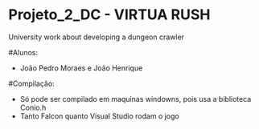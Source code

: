 # Projeto_2_DC - VIRTUA RUSH
University work about developing a dungeon crawler

#Alunos: 
- João Pedro Moraes e João Henrique

#Compilação: 
- Só pode ser compilado em maquinas windowns, pois usa a biblioteca Conio.h
- Tanto Falcon quanto Visual Studio rodam o jogo 
